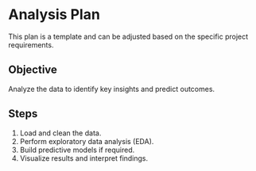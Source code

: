 # Analysis Plan
This plan is a template and can be adjusted based on the specific project requirements.

## Objective
Analyze the data to identify key insights and predict outcomes.

## Steps
1. Load and clean the data.
2. Perform exploratory data analysis (EDA).
3. Build predictive models if required.
4. Visualize results and interpret findings.
